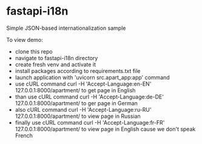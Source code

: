 # fastapi-i18n
Simple JSON-based internationalization sample


To view demo:
- clone this repo
- navigate to fastapi-i18n directory
- create fresh venv and activate it
- install packages according to requirements.txt file
- launch application with 'uvicorn src.apart_app:app' command
- use cURL command curl -H 'Accept-Language:en-EN' 127.0.0.1:8000/apartment/ to get page in English
- than use cURL command curl -H 'Accept-Language:de-DE' 127.0.0.1:8000/apartment/ to ger page in German
- also cURL command curl -H 'Accept-Language:ru-RU' 127.0.0.1:8000/apartment/ to view page in Russian
- finally use cURL command curl -H 'Accept-Language:fr-FR' 127.0.0.1:8000/apartment/ to view page in English cause we don't speak French
